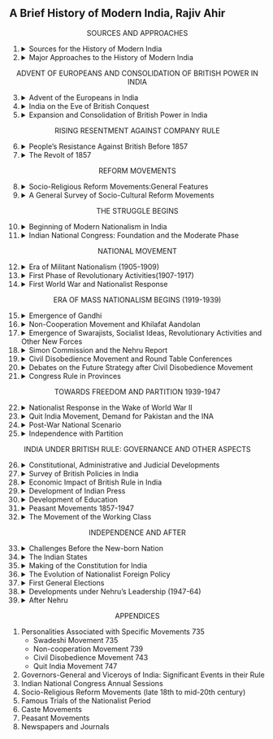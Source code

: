 ##  A Brief History of Modern India, Rajiv Ahir

<center> SOURCES AND APPROACHES </center>

1.  <details><summary>Sources for the History of Modern             India</summary>

    -   <details><summary>Archival Materials</summary>

        -   Central Government Archives
        -   Archives of the State Governments
        -   Archives of Three Presidencies
        -   Archives of Other European Powers
        -   Judicial Records
        -   Published Archives
        -   Private Archives
        -   Foreign Repositories
        </details>
    -   Biographies, Memoirs and Travel Accounts
    -   Newspapers and Journals
    -   Oral Evidence
    -   Creative Literature
    -   Painting
    -   Summary
    </details>

2.  <details><summary>Major Approaches to the History of Modern India </summary>

    -   Colonial Approach/ Historiography
    -   Nationalist Historiography/ Approach 
    -   Marxist Historiography/ Approach 
    -   Subaltern Approach/ Historiography 
    -   Communalist Approach 
    -   Cambridge School 
    -   Liberal and Neo-Liberal Interpretations
    -   Feminist Historiography 
    -   Summary
    </details>    

<center>ADVENT OF EUROPEANS AND
CONSOLIDATION OF BRITISH
POWER IN INDIA</center>

3.  <details><summary>Advent of the Europeans in India              </summary>

    -   <details><summary>The Portuguese in India</summary>

        -   The Quest for and Discovery of a Sea Route to India
        -   From Trading to Ruling
        -   Portuguese State
        -   Portuguese Lose Favour with the Mughals
        -   Decline of the Portuguese
        -   Significance of the Portuguese
        </details>
    -   <details><summary>The Dutch</summary>
        
        -   Dutch Settlements
        -   Anglo-Dutch Rivalry
        -   Decline of the Dutch in India
        </details>
    -   <details><summary>The English</summary>
        
        -   Charter of Queen Elizabeth I
        -   Progress of the English Company
        </summary>
    -   <details><summary>The French</summary>
        
        -   Foundation of French Centres in India 
        -   The Anglo-French Struggle for Supremacy: the Carnatic Wars
        -   Causes for the English Success and the  French Failure    
        </details>
    -   The Danes
    -   <details><summary>Why the English Succeeded against Other European Powers</summary>

        -   Structure and Nature of the Trading Companies
        -   Naval Superiority
        -   Industrial Revolution
        -   Military Skill and Discipline
        -   Stable Government
        -   Lesser Zeal for Religion
        -   Use of Debt Market
        </details>
    -   Summary
    -   Boxes
        -   Portuguese Rise and Fall
        -   Formative Years of the East India Company
        -   Rise and Fall of Dupleix in India 
        -   About the Goods in Trade Initially
    </details>

4.  <details><summary>India on the Eve of British Conquest</summary>

    -   <details><summary>Challenges before the Mughals </summary>

        -   External Challenges
        -   Weak Rulers after Aurangzeb—An Internal Challenge
        </details>
    -   <details><summary>Causes of Decline of Mughal Empire</summary>

        -   Shifting Allegiance of Zamindars
        -   Jagirdari Crisis
        -   Rise of Regional Aspirations
        -   Economic and Administrative Problems
        </details>
    -   <details><summary>Rise of Regional States</summary>

        -   Survey of Regional Kingdoms
        -   Nature and Limitations of Regional States 
        </details>
    -   <details><summary>Socio-Economic Conditions</summary>

        -   Agriculture
        -   Trade and Industry
        -   Status of Education
        -   Societal Set-up        
        -   Development in Art, Architecture and Culture
        </details>
    -   Summary 
    -   Boxes
        -   Why Many Empire-shaking Battles at Panipat?
        -   Causes of the Mughals’ Downfall in a Nutshell 

    </details>               
5.  <details><summary>Expansion and Consolidation of British Power in India</summary>

    -   The British Imperial History
    -   Was the British Conquest Accidental or Intentional?
    -   When did the British Period Begin in India?
    -   <details><summary>Causes of British Success in India</summary>

        -   Superior Arms, Military and Strategy 
        -   Better Military Discipline and Regular Salary
        -   Civil Discipline and Fair Selection System
        -   Brilliant Leadership and Support of Second
        -   Line Leaders
        -   Strong Financial Backup
        -   Nationalist Pride
        </details>
    -   <details><summary>British Conquest of Bengal</summary>

        -   Bengal on the Eve of British Conquest
        -   Alivardi Khan and the English 
        -   Challenges Before Siraj-ud-daula
        -   The Battle of Plassey
        -   Mir Kasim and the Treaty of 1760
        -   The Battle of Buxar
        -   The Treaty of Allahabad
        -   Dual Government in Bengal (1765-72)
        </details>
    -   <details><summary>Mysore’s Resistance to the Company</summary>

        -   The Wodeyar / Mysore Dynasty 
        -   Rise of Haidar Ali
        -   First Anglo-Mysore War (1767-69) 
        -   Second Anglo-Mysore War (1780-84) 
        -   Third Anglo-Mysore War       
        -   Fourth Anglo-Mysore War 
        -   Mysore After Tipu 
        </details>
    -   <details><summary>Anglo-Maratha Struggle for Supremacy</summary>

        -   Rise of the Marathas
        -   Entry of the English into Maratha Politics
        -   First Anglo-Maratha War (1775-82) 
        -   Second Anglo Maratha War (1803-1805) 
        -   Third Anglo-Maratha War (1817-19)
        -   Why the Marathas Lost 
        </details>
    -   <details><summary>Conquest of Sindh</summary>

        -   Rise of Talpuras Amirs
        -   Gradual Ascendancy over Sindh
        -   Criticisms of the Conquest of Sindh
        </details>
    -   <details><summary>Conquest of Punjab </summary>

        -   Consolidation of Punjab under the Sikhs
        -   Ranjit Singh and the English
        -   Punjab After Ranjit Singh
        -   First Anglo-Sikh War (1845-46) 
        -   Second Anglo-Sikh War (1848-49)
        -   Significance of the Anglo-Sikh Wars
        </details>
    -   <details><summary>Extension of British Paramountcy Through Administrative Policy</summary>

        -   The Policy of Ring-Fence 
        -   Subsidiary Alliance 
        -   Doctrine of Lapse
        </details>
    -   <details><summary>Relations of British India with Neighbouring Countries</summary>
        
        -   Anglo-Bhutanese Relations
        -   Anglo-Nepalese Relations
        -   Anglo-Burmese Relations
        -   Anglo-Tibetan Relations
        -   Anglo-Afghan Relations
        -   John Lawrence and the Policy of 
        -   Masterly Inactivity
        -   Lytton and the Policy of Proud Reserve 
        </details>
    -   British India and the North-West Frontier 
    -   Summary
    -   Boxes
        -   Robert Clive 
        -   Estimate of Tipu Sultan 
        -   Annexation of Awadh
    </details>

<center>RISING RESENTMENT AGAINST
COMPANY RULE</center>

6.  <details><summary>People’s Resistance Against British                   Before 1857</summary>

    -   People’s Resistance: Meaning 
        -   civil, tribal, peasant, military
    -   Genesis of People’s Resistance 
        -   Causative Factors for People’s Uprisings 
    -   Civil Uprisings 
        -   Major Causes of Civil Uprisings 
        -   General Characteristics of Civil Uprisings
        -   <details> <summary>Important Civil Uprisings</summary>


            -   sanyasi revolt
            -   midnapore and dalbhum
            -   moamarias
            -   gorakhpur, basti and bahraich
            -   raja of vizianagaram
            -   dhundia in  bednur
            -   Kerala varma pazhassi raja
            -   awadh
            -   ganjam and gunsur
            -   palamau
            -   Poligars
            -   bhiwani
            -   diwan velu thampi
            -   bundelkhand
            -   parlakimedi
            -   Kuttch
            -   Bareilly
            -   Hathras
            -   Paika
            -   Waghera
            -   Ahom
            -   Surat salt agitations
            -   Kolhapur and savantvadi revolts
            -   Wahabi movement
            -   Kuka movement
            </details>

    -   <details><summary>Peasant Movements with Religious Overtones</summary>

        -   Narkelberia uprising
        -   The Pagal Panthis
        -   Faraizi revolt
        -   Moplah uprisings
        -   Peasant's role in the 1857 revolt
        </summary> 
    -   Tribal Revolts 
        -   Different Causes for Mainland and North-Eastern Tribal Revolts
        -   Characteristics of Tribal Revolts
        -   <details><summary>Important Tribal Movements of Mainland</summary>

            -   paharia
            -   chuar
            -   Kol
            -   Ho and Munda
            -   Santhal
            -   khond
            -   Koya
            -   bhil
            -   Koli
            -   Ramosi
            </details>
        -   Tribal Movements of the North-East 
            -   Khasi and Singphos
    -   Sepoy Mutinies 
        -   Causes
        -   Important Mutinies
    -   Weaknesses of People’s Uprisings
    -   Summary
    -   Boxes
        -   Tribal Movements: Period, Region, Causes at a Glance 
        -   North-East Frontier Tribal Movements: Year, Region, Major Causes
    </details>

7.  <details><summary>The Revolt of 1857</summary>

    -   Simmering Discontent
    -   The 1857 Revolt: the Major Causes 
        -   Economic Causes 
        -   Political Causes
            -   doctrine of lapse
            -   subsidiary alliance 
        -   Administrative Causes
        -   Socio-Religious Causes 
        -   Influence of Outside Events 
        -   Discontent Among Sepoys
    -   Beginning and Spread of the Revolt
        -   The Spark 
        -   Starts at Meerut 
        -   Choice of Bahadur Shah as Symbolic Head 
        -   Civilians Join 
        -   <details><summary>Storm Centres and Leaders of the Revolt</summary>

            -   General Bakht Khan
            -   Bahadur Shah
            -   Kanpur-Nana Saheb
            -   Lucknow-Begum Hazrat Mahal
            -   Bareilly-Khan Bahadur
            -   Bihar-Kunwar Singh
            -   Faizabad-Maulvi Ahmadullah
            -   Jhansi-Rani Laxmibai
            -   Tantia Tope
            -   Shah Mal
            </details> 
    -   Suppression of the Revolt 
    -   Why the Revolt Failed 
        -   All-India participation was absent 
        -   All classes did not join 
        -   Poor Arms and Equipment
        -   Uncoordinated and Poorly Organised 
        -   No Unified Ideology 
    -   Hindu-Muslim Unity Factor 
    -   Nature of the Revolt
    -   Consequences 
    -   Significance of the Revolt 
    -   Summary 
    -   Box
        -   White Mutiny  
    </details>    

<center>REFORM MOVEMENTS </center>

8.  <details><summary>Socio-Religious Reform Movements:General Features</summary>

    -   Factors Giving Rise to Desire for Reform 
        -   Impact of British Rule 
        -   <details><summary>Social Conditions Ripe for Reform</summary>

            -   Religious and social ills
            -   Depressing position of women
            -   the caste problem
            </details> 
        -   Opposition to Western Culture 
        -   New Awareness among Enlightened Indians 
    -   Social and Ideological Bases of Reform 
        -   Middle Class Base 
        -   The Intellectual Criteria 
        -   Two Streams 
    -   Direction of Social Reform 
        -   <details><summary>Fight for Betterment of Position of Women</summary>

            -   Abolition of Sati
            -   Preventing female infanticide
            -   Widow remarriage
            -   Controlling child marriage
            -   Education of women
            -   Women's organisations
            </details> 
        -   Struggle Against Caste-Based Exploitation 
    -   Summary 

    </details>

9.  <details><summary>A General Survey of Socio-Cultural Reform Movements</summary>

    -   Socio-Cultural Reform Movements and their Leaders 
        -   Raja Rammohan Roy and Brahmo Samaj 
        -   Prarthana Samaj 
        -   Young Bengal Movement and Henry Vivian Derozio
        -   Ishwar Chandra Vidyasagar 
        -   Balshastri Jambhekar 
        -   Paramahansa Mandali 
        -   Satyashodhak Samaj and Jyotiba or Jyotirao Phule 
        -   Gopalhari Deshmukh ‘Lokahitawadi’ 
        -   Gopal Ganesh Agarkar 
        -   The Servants of India Society 
        -   Social Service League 
        -   The Ramakrishna Movement and Swami Vivekananda
        -   Dayananda Saraswati and Arya Samaj 
        -   Seva Sadan 
        -   Dev Samaj 
        -   Dharma Sabha 
        -   Bharat Dharma Mahamandala 
        -   Radhaswami Movement 
        -   Sree Narayana Guru Dharma Paripalana (SNDP) Movement
        -   Vokkaliga Sangha 
        -   Justice Movement 
        -   Self-Respect Movement 
        -   Temple Entry Movement 
        -   Indian Social Conference 
        -   Wahabi/Walliullah Movement 
        -   Titu Mir‘s Movement 
        -   Faraizi Movement 
        -   Ahmadiyya Movement 
        -   Sir Syed Ahmed Khan and the Aligarh Movement 
        -   The Deoband School (Darul Uloom) 
        -   Parsi Reform Movements 
        -   Sikh Reform Movements 
        -   The Theosophical Movement 
    -   Significance of Reform Movements 
        -   Positive Aspects 
        -   Negative Aspects 
    </details>

<center>THE STRUGGLE BEGINS</center>

10. <details><summary>Beginning of Modern Nationalism in  India</summary>

    -   Factors in the Growth of Modern Nationalism 
        -   Understanding of Contradictions in Indian and Colonial Interests
        -   Political, Administrative and Economic Unification of the Country 
        -   Western Thought and Education 
        -   Role of Press and Literature 
        -   Rediscovery of India’s Past 
        -   Progressive Character of Socio-religious 
        -   Reform Movements
        -   Rise of Middle Class Intelligentsia 
        -   Impact of Contemporary Movements in the World 
        -   Reactionary Policies and Racial 
        -   Arrogance of Rulers
    -   Political Associations Before the Indian National Congress
        -   <details><summary>Political Associations in Bengal</summary>

            -   Bangabhasha Prakasika Sabha
            -   Zamindari Association
            -   Bengal British IndiaSociety
            -   East India Association
            -   Indian League
            -   Indian Association of Calcutta
            </details> 
        -   Political Associations in Bombay
            -   Poona Sarvajanik Sabha
            -   Bombay Presidency Association 
        -   Political Associations in Madras 
            -   Madras Mahajan Sabha
    -   Pre-Congress Campaigns 
    -   Summary 
    </details>

11. <details><summary>Indian National Congress: Foundation and the Moderate Phase</summary>

    -   Foundation of Indian National Congress 
        -   Was It a Safety Valve? 
        -   Aims and Objectives of the Congress 
    -   Era of Modernates (1885-1905) 
        -   Important Leaders 
        -   Moderate Approach 
    -   Contributions of Moderate Nationalists 
        -   Economic Critique of British Imperialism 
        -   Constitutional Reforms and Propaganda in Legislature
        -   Campaign for General Administrative Reforms 
        -   Protection of Civil Rights 
    -   An Evaluation of the Early Nationalists 
        -   Role of Masses 
        -   Attitude of the Government 
    -   Summary 
    -   Box
    -   Indian Councils Act 1892  
    </details>      

<center>NATIONAL MOVEMENT</center>

12. <details><summary>Era of Militant Nationalism (1905-1909)</summary>

    -   Growth of Militant Nationalism 
        -   Why Militant Nationalism Grew 
    -   The Swadeshi and Boycott Movement 
        -   Partition of Bengal to Divide People 
        -   Anti-Partition Campaign Under Moderates (1903-05)
        -   The Congress’s Position 
    -   The Movement under Extremist Leadership 
        -   The Extremist Programme 
        -   New Forms of Struggle 
        -   Extent of Mass Participation 
        -   All India Aspect 
    -   Annulment of Partition 
    -   Evaluation of the Swadeshi Movement 
        -   The Movement Fizzles Out 
        -   Movement a Turning Point 
    -   The Surat Split 
        -   Run-up to Surat 
        -   Split Takes Place 
        -   Government Repression 
    -   The Government Strategy 
    -   Morley-Minto Reforms—1909 
        -   The Reforms 
        -   Evaluation 
    -   Summary 
    -   Box
        -   Differences between Moderates and Extremists 
    </details>

13. <details><summary>First Phase of Revolutionary Activities(1907-1917)</summary>

    -   Why the Surge of Revolutionary Activities 
    -   The Revolutionary Programme 
    -   A Survey of Revolutionary Activities 
        -   Bengal 
        -   Maharashtra 
        -   Punjab 
        -   Revolutionary Activities Abroad 
    -   Decline 
    -   Summary 
    </details>

14. <details><summary>First World War and Nationalist Response</summary>

    -   Home Rule League Movement
        -   Factors Leading to the Movement
        -   The Leagues
        -   The Home Rule League Programme
        -   Government Attitude
        -   Why the Agitation Faded Out by 1919
        -   Positive Gains
    -   Lucknow Session of the Indian National Congress (1916)
        -   Readmission of Extremists to Congress
        -   Lucknow Pact between Congress and Muslim League
    -   Montagu’s Statement of August 1917
        -   Indian Objections
    -   Summary
    </details>

<center>ERA OF MASS NATIONALISM BEGINS (1919-1939)</center>

15. <details><summary>Emergence of Gandhi</summary>

    -   Why Nationalist Resurgence Now 
        -   Post-War Economic Hardships 
        -   Expectations of Political Gains for Cooperation in the War
        -   Nationalist Disillusionment with Imperialism Worldwide
        -   Impact of Russian Revolution (November 7, 1917) 
    -   Montagu-Chelmsford Reforms and Government of India Act, 1919
        -   Main Features 
        -   Drawbacks 
        -   Congress’s Reaction 
    -   Making of Gandhi 
        -   Early Career and Experiments with Truth in South Africa
        -   Gandhi’s Experience in South Africa 
        -   Gandhi’s Technique of Satyagraha 
    -   Gandhi in India 
        -   Champaran Satyagraha (1917)—First Civil Disobedience
        -   Ahmedabad Mill Strike (1918)—First Hunger Strike 
        -   Kheda Satyagraha (1918)—First Non-Cooperation 
        -   Gains from Champaran, Ahmedabad and Kheda 
    -   Rowlatt Act, Satyagraha, Jallianwala Bagh Massacre 
        -   The Rowlatt Act 
        -   Satyagraha Against the Rowlatt Act — First Mass Strike
        -   Jallianwala Bagh Massacre (April 13, 1919) 
    -   The Hunter Committee of Inquiry 
        -   Congress View 
    -   Summary 
    -   Box
        -   Tolstoy Farm 
    </details>

16. <details><summary>Non-Cooperation Movement and Khilafat Aandolan</summary>

    -   Background 
    -   The Khilafat Issue 
        -   Development of the Khalifat-Non-Cooperation Programme
        -   Congress Stand on Khilafat Question 
        -   Muslim League Support to Congress 
    -   The Non-Cooperation Khilafat Movement 
        -   Spread of the Movement 
        -   People’s Response 
        -   Government Response 
        -   The Last Phase of the Movement 
    -   Why Gandhi Withdrew the Movement 
    -   Evaluation of Khilafat Non-Cooperation Movement 
    -   Summary 
    </details>

17. <details><summary>Emergence of Swarajists, Socialist Ideas, Revolutionary Activities and Other New Forces</summary>

    -   Swarajists and No-Changers 
        -   Genesis of Congress-Khilafat Swarajya Party 
        -   Swarajists’ Arguments 
        -   No-Changers’ Arguments 
        -   Agree to Disagree 
        -   The Swarajist Manifesto for Elections 
        -   Gandhi’s Attitude 
        -   Swarajist Activity in Councils 
        -   Constructive Work by No-Changers 
    -   Emergence of New Forces: Socialistic Ideas, Youth Power,Trade Unionism
        -   Spread of Marxist and Socialist Ideas 
        -   Activism of Indian Youth 
        -   Peasants’ Agitations 
        -   Growth of Trade Unionism 
        -   Caste Movements 
        -   Revolutionary Activity with a Turn towards Socialism
    -   Revolutionary Activity During the 1920s 
        -   Why Attraction for Revolutionary Activity after Non-Cooperation Movement
        -   Major Influences 
        -   In Punjab-United Provinces-Bihar 
        -   In Bengal 
        -   Official Reaction 
        -   Ideological Rethinking 
    -   Summary 
    </details>

18. <details><summary>Simon Commission and the Nehru Report</summary>

    -   Appointment of the Indian Statutory Commission 398
        -   Indian Response 399
        -   Police Repression 401
        -   Impact of Appointment of Simon Commission on the National Movement
        -   The Simon Commission Recommendations 402
    -   Nehru Report 403
        -   Main Recommendations 403
        -   The Muslim and Hindu Communal Responses 404
        -   Amendments Proposed by Jinnah 406
        -   Nehru Report Found Unsatisfactory 407
    -   Summary 407
    -   Box
        -   Dr Ambedkar and the Simon Commission 400
    </details>

19. <details><summary>Civil Disobedience Movement and Round Table Conferences</summary>

    -   The Run-up to Civil Disobedience Movement 
        -   Calcutta Session of Congress 
        -   Political Activity during 1929 
        -   Irwin’s Declaration (October 31, 1929) 
        -   Delhi Manifesto 
        -   Lahore Congress and Purna Swaraj 
        -   January 26, 1930: the Independence Pledge 
    -   Civil Disobedience Movement—the Salt Satyagraha and Other Upsurges
        -   Gandhi’s Eleven Demands
        -   Why Salt was Chosen as the Important Theme 
        -   Dandi March (March 12-April 6, 1930) 
        -   Spread of Salt Disobedience 
        -   Impact of Agitation 
        -   Extent of Mass Participation 
        -   Government Response—Efforts for Truce 
        -   Gandhi-Irwin Pact 
        -   Evaluation of Civil Disobedience Movement 
    -   Karachi Congress Session—1931 
        -   Congress Resolutions at Karachi 
    -   The Round Table Conferences 
        -   First Round Table Conference 
        -   Second Round Table Conference 
        -   Third Round Table Conference 
    -   Civil Disobedience Resumed 
        -   During Truce Period (March-December 1931) 
        -   Changed Government Attitude After Second RTC 
        -   Government Action 
        -   Popular Response 
    -   Communal Award and Poona Pact 
        -   Main Provisions of the Communal Award 
        -   Congress Stand 
        -   Gandhi’s Response 
        -   Poona Pact 
        -   Impact of Poona Pact on Dalits 
    -   Gandhi’s Harijan Campaign and thoughts on Caste 
    -   Ideological Differences and Similarities between 
    -   Gandhi and Ambedkar
    -   Summary 
    </details>

20. <details><summary>Debates on the Future Strategy after Civil Disobedience Movement</summary>

    -   The First Stage Debate 
        -   Nehru’s Vision 
        -   Nehru’s Opposition to Struggle-Truce-Struggle Strategy 
        -   Finally, Yes to Council Entry 
    -   Government of India Act, 1935 
        -   Main Features 
        -   Evaluation of the Act 
        -   Nationalists’ Response 
    -   The Second Stage Debate 
        -   Divided Opinion 
        -   Gandhi’s Position 
        -   Congress Manifesto for Elections 
        -   Congress’ Performance 
    -   Summary 
    </details>

21. <details><summary>Congress Rule in Provinces</summary>

    -   Gandhi’s Advice
    -   Work under Congress Ministries 
        -   Civil Liberties 
        -   Agrarian Reforms 
        -   Attitude Towards Labour 
        -   Social Welfare Reforms 
    -   Evaluation 
    -   Summary 
    </details>

<center>TOWARDS FREEDOM AND PARTITION 1939-1947</center>

22. <details><summary>Nationalist Response in the Wake of World War II </summary>

    -   Congress Crisis on Method of Struggle 
        -   Haripura and Tripuri Sessions: Subhash 
        -   Bose’s Views
    -   Gandhi and Bose: Ideological Differences 
        -   Non-Violence versus Militant Approach 
        -   Means and Ends 
        -   Form of Government 
        -   Militarism 
        -   Ideas on Economy 
        -   Religion 
        -   Caste and Untouchability 
        -   Women 
        -   Education 
    -   Second World War and Nationalistic Response 
        -   Congress Offer to Viceroy 
        -   CWC Meeting at Wardha 
    -   Government Attitude and Congress 
    -   Ministries’ Resignation
        -   Government’s Hidden Agenda 
    -   August Offer 
        -   Responses 
        -   Evaluation 
    -   Individual Satyagrahas 
    -   Gandhi Designates Nehru as his Successor 
    -   Cripps Mission 
        -   Why Cripps Mission was Sent 
        -   Main Proposals 
        -   Departures from the Past and Implications 
        -   Why Cripps Mission Failed 
    -   Summary 
    </details>

23. <details><summary>Quit India Movement, Demand for Pakistan and the INA </summary>

    -   Quit India Movement 
        -   Why Start a Struggle Now 
        -   The ‘Quit India’ Resolution 
        -   Gandhi’s General Instructions to 
        -   Different Sections
        -   Spread of the Movement 
        -   Extent of Mass Participation 
        -   Government Repression 
        -   Estimate 
        -   Gandhi Fasts 
    -   Famine of 1943 
    -   Rajagopalachari Formula 
        -   The Formula 
        -   Objections 
    -   Desai-Liaqat Pact 
    -   Wavell Plan 
        -   Why the Government was Keen on a Solution Now 
        -   The Plan 
        -   Muslim League’s Stand 
        -   Congress Stand 
        -   Wavell’s Mistake 
    -   The Indian National Army and Subhash Bose 
        -   Origin and First Phase of the Indian National Army 
    -   Summary 
    </details>

24. <details><summary>Post-War National Scenario</summary>

    -   Two Strands of National Upsurge 
        -   Why a Change in Government’s Attitude 
    -   Congress Election Campaign and INA Trials 
        -   Election Campaign for Nationalistic Aims 
        -   Congress Support for INA Prisoners 
        -   The INA Agitation—A Landmark on Many Counts
    -   Three Upsurges—Winter of 1945-46 
        -   Three-Stage Pattern 
        -   Evaluation of Potential and Impact of the 
        -   Three Upsurges
        -   Congress Strategy 
    -   Election Results 
        -   Performance of the Congress 
        -   Muslim League’s Performance 
        -   Significant Features of Elections 
    -   The Cabinet Mission 
        -   Why British Withdrawal Seemed Imminent Now 
        -   On the Eve of Cabinet Mission Plan 
        -   Cabinet Mission Arrives 
        -   Cabinet Mission Plan—Main Points 
        -   Different Interpretations of the Grouping Clause 
        -   Main Objections 
        -   Acceptance and Rejection 
    -   Communal Holocaust and the Interim Government 
        -   Changed Government Priorities 
        -   Interim Government 
        -   Obstructionist Approach and Ulterior 
        -   Motives of League
    -   Birth and Spread of Communalism in India 
        -   Characteristic Features of Indian Communalism 
        -   Reasons for Growth of Communalism 
        -   Evolution of the Two-Nation Theory 
    -   Summary 
    -   Box
        -   Wavell’s “Breakdown Plan” 
    </details>

25. <details><summary>Independence with Partition</summary>

    -   Attlee’s Statement of February 20, 1947 
        -   Main Points of Attlee’s Statement 
        -   Why a Date Fixed by Government for Withdrawal 
        -   Congress Stand 
    -   Independence and Partition 
        -   Mountbatten as the Viceroy 
        -   Mountbatten Plan, June 3, 1947 
        -   Indian Independence Act 
        -   Problems of Early withdrawal 
        -   Integration of States 
    -   Inevitability of Partition 
        -   Why Congress Accepted Partition 
        -   Gandhi’s Helplessness 
    -   Summary 
    -   Box
        -   Plan Balkan 
    </details>


<center>INDIA UNDER BRITISH RULE: GOVERNANCE AND OTHER ASPECTS  </center>

26. <details><summary>Constitutional, Administrative and Judicial Developments </summary>

    -   Constitutional Development between 1773 and 1858
        -   The Regulating Act of 1773 
        -   Pitt’s India Act of 1784 
        -   The Act of 1786 
        -   The Charter Act of 1793 
        -   The Charter Act of 1813 
        -   The Charter Act of 1833 
        -   The Charter Act of 1853 
        -   The Act for Better Government of India, 1858 
    -   Developments after 1858 till Independence 
        -   Indian Councils Act, 1861 
        -   Indian Councils Act, 1892 
        -   Indian Councils Act, 1909 
        -   Government of India Act, 1919 
        -   Simon Commission 
        -   Government of India Act, 1935 
    -   Evolution of Civil Services in India 
        -   Cornwallis’ Role 
        -   Wellesley’s Role 
        -   Charter Act of 1853 
        -   Indian Civil Service Act, 1861 
        -   Statutory Civil Service 
        -   Congress Demand and Aitchison Committee 
        -   Montford Reforms (1919) 
        -   Lee Commission (1924) 
        -   Evaluation of Civil Services under British Rule 
    -   Evolution of Police System in Modern India 
    -   Military Under the British 
    -   Development of Judiciary in British India 
        -   Reforms under Warren Hastings (1772-1785) 
        -   Reforms under Cornwallis (1786-1793)—Separation of Powers
        -   Reforms under William Bentinck (1828-1833) 
        -   Later Developments 
        -   Evaluation 
    -   Major Changes in Administrative Structure after 1857
        -   Genesis of Administrative Changes: 
        -   New Stage of Colonialism
    -   Administration: Central, Provincial, Local 
        -   Central Government 
        -   Provincial Government 
        -   Local Bodies 

    </details>
    
27. <details><summary>Survey of British Policies in India</summary>

    -   Administrative Policies
        -   Divide and Rule
        -   Hostility Towards Educated Indians
        -   Attitude Towards the Zamindars
        -   Attitude Towards Social Reforms
        -   Underdeveloped Social Services
        -   Labour Legislations
        -   Restrictions on Freedom of the Press
        -   White Racism
        -   British Social and Cultural Policy in India
        -   Characteristics of New Thought
        -   Schools of Thought
        -   Indian Renaissance
        -   Dilemma Before the Government
        -   Role of Christian Missionaries
        -   British Retreat
    -   British Policy Towards Princely States
    -   British Foreign Policy in India
    </details>

28. <details><summary>Economic Impact of British Rule in India</summary>

    -   Deindustrialisation—Ruin of Artisans and Handicraftsmen
        -   One-Way Free Trade 
        -   No Steps towards Modern Industrialisation 
        -   Ruralisation 
    -   Impoverishment of Peasantry 
    -   Emergence of Intermediaries, Absentee Landlordism, Ruin of Old Zamindars
    -   Stagnation and Deterioration of Agriculture 
    -   Famine and Poverty 
    -   Commercialisation of Indian Agriculture 
    -   Destruction of Industry and Late Development of Modern Industry
    -   Nationalist Critique of Colonial Economy 
        -   British Policies Making India Poor 
        -   Growth of Trade and Railways to Help Britain 
        -   One-Way Free Trade and Tariff Policy 
        -   Effect of Economic Drain 
    -   Economic Issue a Stimulant to National Unrest 
    -   Stages of Colonialism in India 
        -   First Stage 
        -   Second Stage 
        -   Third Stage 
    -   Summary 
    -   Box
        -   Economic Drain 
    </details>
29. <details><summary>Development of Indian Press</summary>

    -   Early Regulations
    -   Struggle by Early Nationalists to Secure
    -   Press Freedom
    -   Vernacular Press Act, 1878
    -   During and After the First World War
    -   During the Second World War
    </details>

30. <details><summary>Development of Education</summary>

    -   Under Company Rule
        -   A Humble beginning by Charter Act of 1813
        -   Orientalist-Anglicist Controversy
        -   Lord Macaulay’s Minute (1835)
        -   Efforts of Thomson
        -   Wood’s Despatch (1854)
    -   After the Crown Took Over
        -   Hunter Education Commission (1882-83)
        -   Indian Universities Act, 1904
        -   Government Resolution on Education Policy—1913
        -   Saddler University Commission (1917-19) 
        -   Education Under Dyarchy 
        -   Hartog Committee (1929) 
        -   Sergeant Plan of Education
    -   Development of Vernacular Education
    -   Development of Technical Education
    -   Evaluation of British Policy on Education 
    -   Box
        -   Wardha Scheme of Basic Education (1937) 
    </details>

31. <details><summary>Peasant Movements 1857-1947</summary>

    -   Peasantry Under Colonialism
    -   A Survey of Early Peasant Movements
        -   Indigo Revolt (1859-60)
        -   Pabna Agrarian Leagues
        -   Deccan Riots
    -   Changed Nature of Peasant Movements after 1857 
    -   Weaknesses 
    -   Later Movements 
        -   The Kisan Sabha Movement 
        -   Eka Movement 
        -   Mappila Revolt 
        -   Bardoli Satyagraha 
        -   The All India Kisan Congress/Sabha 
        -   Under Congress Ministries 
    -   Peasant Activity in Provinces 
        -   During the War 
        -   Post-War Phase 
    -   Balance-Sheet of Peasant Movements 
    </details>

32. <details><summary>The Movement of the Working Class</summary>

    -   Early Efforts
    -   During Swadeshi Upsurge
    -   During the First World War and After
        -   The AITUC
        -   The Trade Union Act, 1926 
        -   Late 1920s 
        -   Meerut Conspiracy Case (1929) 
        -   Under Congress Ministries
    -   During and After the Second World War
    -   After Independence 
    </details>

<center>INDEPENDENCE AND AFTER</center>

33. <details><summary>Challenges Before the New-born Nation</summary>

    -   First Day of Independent India 
        -   First Cabinet After Independence 
    -   Radcliffe’s Boundary Award and the Communal Riots 
        -   Challenges before the Boundary Commission 
        -   Regions Most Affected by Riots
    -   Challenges Associated with Division of Resources
        -   Division of Civil Government 
        -   Division of Finances
        -   Division of Defence Personnel and Equipment
    -   Assassination of Gandhi
        -   Rehabilitation and Resettlement of Refugees
        -   East Punjab 
        -   Bengal
        -   Delhi Pact on Minorities
        -   Centres of Refugee Settlements in India
    -   Communists and Independence
        -   Why Communists were Skeptical about
        Independence?
    -   Shift from Antagonistic Strategy to
    Constitutional Democracy
    </details>

34. <details><summary>The Indian States</summary>
    
    1.  The Company’s Struggle for Equality from a Position of Subordination (1740-1765)
    2.  Policy of Ring Fence (1765-1813)
    3.  Policy of Subordinate Isolation (1813-1857) 
    4.  Policy of Subordinate Union (1857-1935)
    -   Curzon’s Approach 
    -   Post-1905 
    5.  Policy of Equal Federation (1935-1947): A Non-Starter
    6.  Integration and Merger
    -   Plebiscite and Army Action
    -   Gradual Integration 
    </details>

35. <details><summary>Making of the Constitution for India</summary>

    -   Background 
    -   Constituent Assembly 
        -   Formation 
        -   Two Constituent Assemblies: India and Pakistan 
        -   Evaluation of the Assembly for India
        -   After Independence
        -   Work : Committees and Consensus
    -   Box
        -   Drafting Committee 693
    </details>

36. <details><summary>The Evolution of Nationalist Foreign Policy</summary>

    -   1880 to First World War: Anti-Imperialism and Pan-Asian Feeling
    -   World War I
    -   1920s and 1930s—Identifying with Socialists
    -   After 1936—Anti-Fascism 
    -   After Independence
        -   Panchsheel and Non-Alignment
    -   Boxes
        -   Historical Perspective on Panchsheel
        -   Five Criteria of Non-alignment
    </details>

37. <details><summary>First General Elections</summary>

    -   Groundwork for the Elections
        -   The Election Commission
        -   Legislation for Polls
    -   Independent India Goes to the Polls for the First Time
        -   Challenges
        -   Parties in the Fray for the Lok Sabha 
        -   Conduct of Elections
        -   Results
    -   Box
        -   First General Elections: Winners
    </details>

38. <details><summary>Developments under Nehru’s Leadership (1947-64)</summary>

    -   Political Developments
        -   Debate Over National Language
        -   Linguistic Reorganisation of the States
        -   Growth of other Political Parties 
        -   An Undemocratic Deed
    -   Concept of Planning for Economic Development 
    -   Progress of Science and Technology 
    -   Social Developments 
        -   Developments in Education 
        -   Social Change Under Nehru 
    -   Foreign Policy
    -   Relations with Neighbours 
        -   India and Pakistan 
        -   India and China 
        -   India and Nepal 
        -   India and Bhutan 
        -   India and Sri Lanka 
    </details>

39. <details><summary>After Nehru</summary>

    -   <details><summary>Lal Bahadur Shastri</summary> 
        
        -   (June 1964 - January 1966)
        -   early life
        -   political journey after independence
        -   economic ideas
        -   foreign relations
        -   indo-pak war
        -   death
        </details>
    -   <details><summary>indira gandhi : first phase</summary>
        
        -   jan 1966 - march 1977
        -   early life
        -   political journey after independence
        -   developments in the political system
        -   socio-economic policies
        -   tackling economic problems
        -   indo-pak 1971 and bangladesh
        -   foreign policy and relations with other countries
        -   smiling buddha
        </details>
    -   <details><summary>janata party years</summary>

        -   march 1977 - jan 1980
        -   morarji desai, first non congress PM
        -   fresh state assembly elections
        -   new president of india
        -   downslide of janata party and rise of congress
        -   charan singh, pm who never faced parliament
        -   fresh lok sabha elections and end of janata party rule
        -   legacy of janata rule
        -   social changes and movements
        </details>

    -   <details><summary>indira gandhi: second phase</summary>

        -   jan 1980 - oct 1984
        -   economy
        -   foreign relations
        -   unrest in states
        -   punjab turmoil and operation blue star
        -   legacy
        </details>    
    -   <details><summary>rajiv gandhi</summary>

        -   oct 1984 - dec 1989
        -   problems 
        -   1985 general elections
        -   tackling the tensions in the states
        -   positive steps taken on domestic fronts
        -   negative side
        -   agrarian unrest
        -   foreign relations
        -   general elections of 1989 
        </details>
    -   <details><summary>v p singh</summary>

        -   dec 1989 - nov 1990
        -   kashmir situat5ion worsens
        -   implementation of mandal commission report
        -   mandal to mandir: rath yatra and fall of govt.
        </details>
    -   <details><summary>chandra shekhar govt.</summary>

        -   nov 1990 - june 1991
        -   troubled economy
        -   elections of 1991
        </details>
    -   <details><summary>narsimha rao</summary>

        -   jun 1991 - may 1996
        -   economic reform
        -   panchayati raj and nagarpalika acts
        -   handling security issues and space tech
        -   foreign policy
        -   negative aspects
        -   kashmir
        -   general elections of 1996
        -   rise of dalit voice
        </details>
    -   <details><summary>1996-1999 3 PM</summary>

        -   vajpayee, short term
        -   united front: deve gowda and i k gujral
        -   general elections
        </details>
    -   <details><summary>NDA</summary>

        -   march 1998 - oct 1999
        -   pokhran 2 : op. shakti
        -   lahore summit
        -   kargil war

        </details>
    -   <details><summary>nda 2nd stint</summary>

        -   oct 1999 - may 2004
        -   economic and socal steps
        -   terrorist trouble and relations with pak
        -   relations with US
        -   kashmir elections
        -   downside
        -   significance of NDA
        -   2004 general elections
        </details>
    -   <details><summary>UPA</summary>

        -   may 2004 - may 2009, may 2009- may 2014
        </details>
    -   <details><summary>general elections and a new NDA govt</summary>

        </details>
    -   <details><summary></summary>

        </details>                                                                        






    </details>


<center>APPENDICES</center>

1.  Personalities Associated with Specific Movements 735
    -   Swadeshi Movement 735
    -   Non-cooperation Movement 739
    -   Civil Disobedience Movement 743
    -   Quit India Movement 747
2. Governors-General and Viceroys of India: Significant Events in their Rule
3. Indian National Congress Annual Sessions 
4. Socio-Religious Reform Movements 
(late 18th to mid-20th century)
5. Famous Trials of the Nationalist Period 
6. Caste Movements 
7. Peasant Movements 
8. Newspapers and Journals 